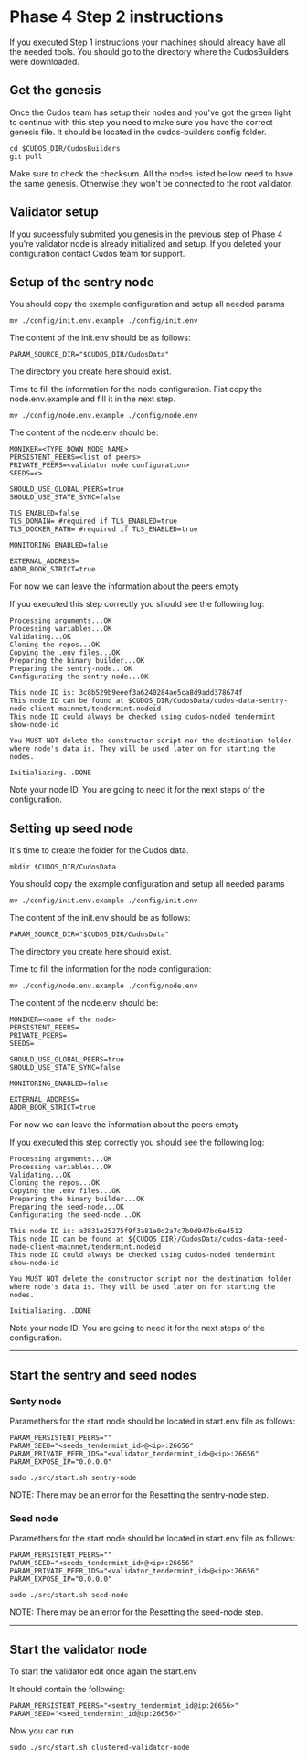 # Phase 4 Step 2 instructions

If you executed Step 1 instructions your machines should already have all the needed tools. You should go to the directory where the CudosBuilders were downloaded.

## Get the genesis

Once the Cudos team has setup their nodes and you've got the green light to continue with this step you need to make sure you have the correct genesis file. It should be located in the cudos-builders config folder.

```
cd $CUDOS_DIR/CudosBuilders
git pull
```

Make sure to check the checksum.
All the nodes listed bellow need to have the same genesis. Otherwise they won't be connected to the root validator.
## Validator setup
If you suceessfuly submited you genesis in the previous step of Phase 4 you're validator node is already initialized and
setup. If you deleted your configuration contact Cudos team for support.

## Setup of the sentry node
You should copy the example configuration and setup all needed params
```
mv ./config/init.env.example ./config/init.env
```
The content of the init.env should be as follows:
```azure
PARAM_SOURCE_DIR="$CUDOS_DIR/CudosData"
```
The directory you create here should exist.

Time to fill the information for the node configuration. Fist copy the node.env.example and fill it in the next step.
```
mv ./config/node.env.example ./config/node.env
```
The content of the node.env should be:
```azure
MONIKER=<TYPE DOWN NODE NAME>
PERSISTENT_PEERS=<list of peers>
PRIVATE_PEERS=<validator node configuration>
SEEDS=<>

SHOULD_USE_GLOBAL_PEERS=true
SHOULD_USE_STATE_SYNC=false

TLS_ENABLED=false
TLS_DOMAIN= #required if TLS_ENABLED=true
TLS_DOCKER_PATH= #required if TLS_ENABLED=true

MONITORING_ENABLED=false

EXTERNAL_ADDRESS=
ADDR_BOOK_STRICT=true
```
For now we can leave the information about the peers empty

If you executed this step correctly you should see the following log:
```shell
Processing arguments...OK
Processing variables...OK
Validating...OK
Cloning the repos...OK
Copying the .env files...OK
Preparing the binary builder...OK
Preparing the sentry-node...OK
Configurating the sentry-node...OK

This node ID is: 3c8b529b9eeef3a6240284ae5ca8d9add378674f
This node ID can be found at $CUDOS_DIR/CudosData/cudos-data-sentry-node-client-mainnet/tendermint.nodeid
This node ID could always be checked using cudos-noded tendermint show-node-id

You MUST NOT delete the constructor script nor the destination folder where node's data is. They will be used later on for starting the nodes.

Initialiazing...DONE
```
Note your node ID. You are going to need it for the next steps of the configuration.

## Setting up seed node
It's time to create the folder for the Cudos data.
```shell
mkdir $CUDOS_DIR/CudosData
```
You should copy the example configuration and setup all needed params
```
mv ./config/init.env.example ./config/init.env
```
The content of the init.env should be as follows:
```shell
PARAM_SOURCE_DIR="$CUDOS_DIR/CudosData"
```
The directory you create here should exist.

Time to fill the information for the node configuration:
```
mv ./config/node.env.example ./config/node.env
```
The content of the node.env should be:
```shell
MONIKER=<name of the node>
PERSISTENT_PEERS=
PRIVATE_PEERS=
SEEDS=

SHOULD_USE_GLOBAL_PEERS=true
SHOULD_USE_STATE_SYNC=false

MONITORING_ENABLED=false

EXTERNAL_ADDRESS=
ADDR_BOOK_STRICT=true

```
For now we can leave the information about the peers empty

If you executed this step correctly you should see the following log:

```shell
Processing arguments...OK
Processing variables...OK
Validating...OK
Cloning the repos...OK
Copying the .env files...OK
Preparing the binary builder...OK
Preparing the seed-node...OK
Configurating the seed-node...OK

This node ID is: a3831e25275f9f3a81e0d2a7c7b0d947bc6e4512
This node ID can be found at ${CUDOS_DIR}/CudosData/cudos-data-seed-node-client-mainnet/tendermint.nodeid
This node ID could always be checked using cudos-noded tendermint show-node-id

You MUST NOT delete the constructor script nor the destination folder where node's data is. They will be used later on for starting the nodes.

Initialiazing...DONE
```
Note your node ID. You are going to need it for the next steps of the configuration.

****
## Start the sentry and seed nodes

### Senty node

Paramethers for the start node should be located in start.env file as follows:
```
PARAM_PERSISTENT_PEERS=""
PARAM_SEED="<seeds_tendermint_id>@<ip>:26656"
PARAM_PRIVATE_PEER_IDS="<validator_tendermint_id>@<ip>:26656"
PARAM_EXPOSE_IP="0.0.0.0"
```

```
sudo ./src/start.sh sentry-node
```
NOTE: There may be an error for the Resetting the sentry-node step.

### Seed node

Paramethers for the start node should be located in start.env file as follows:
```
PARAM_PERSISTENT_PEERS=""
PARAM_SEED="<seeds_tendermint_id>@<ip>:26656"
PARAM_PRIVATE_PEER_IDS="<validator_tendermint_id>@<ip>:26656"
PARAM_EXPOSE_IP="0.0.0.0"
```

```
sudo ./src/start.sh seed-node
```
NOTE: There may be an error for the Resetting the seed-node step.

****
## Start the validator node

To start the validator edit once again the start.env

It should contain the following:
```
PARAM_PERSISTENT_PEERS="<sentry_tendermint_id@ip:26656>"
PARAM_SEED="<seed_tendermint_id@ip:26656>"
```
Now you can run
```
sudo ./src/start.sh clustered-validator-node
```